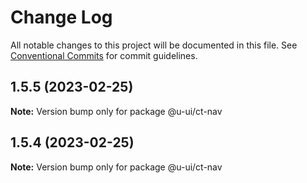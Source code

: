 # Change Log

All notable changes to this project will be documented in this file.
See [Conventional Commits](https://conventionalcommits.org) for commit guidelines.

## 1.5.5 (2023-02-25)

**Note:** Version bump only for package @u-ui/ct-nav

## 1.5.4 (2023-02-25)

**Note:** Version bump only for package @u-ui/ct-nav
